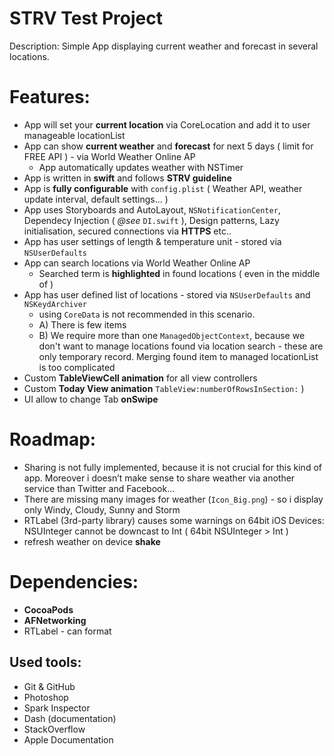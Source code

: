 STRV Test Project
=================

Description: Simple App displaying current weather and forecast in several locations.

Features:
========
- App will set your **current location** via CoreLocation and add it to user manageable locationList
- App can show **current weather** and **forecast** for next 5 days ( limit for FREE API ) -  via World Weather Online AP  
   - App automatically updates weather with NSTimer
- App is written in **swift** and follows **STRV guideline**
- App is **fully configurable** with `config.plist`  ( Weather API, weather update interval, default settings... )
- App uses Storyboards and AutoLayout, `NSNotificationCenter`, Dependecy Injection ( *@see* `DI.swift` ), Design patterns, Lazy initialisation, secured connections via **HTTPS** etc..
- App has user settings of length & temperature unit - stored via `NSUserDefaults`
- App can search locations via World Weather Online AP
   - Searched term is **highlighted** in found locations ( even in the middle of  )
- App has user defined list of locations - stored via `NSUserDefaults` and `NSKeydArchiver`
   - using `CoreData` is not recommended in this scenario. 
   - A) There is few items
   - B) We require more than one `ManagedObjectContext`, because we don't want to manage locations found via location search - these are only temporary record.  Merging found item to managed locationList is too complicated
- Custom **TableViewCell animation** for all view controllers
- Custom **Today View animation**
`TableView:numberOfRowsInSection:` )
- UI allow to change Tab **onSwipe**

Roadmap: 
=======
- Sharing is not fully implemented, because it is not crucial for this kind of app. Moreover i doesn’t make sense to share weather via another service than Twitter and Facebook... 
- There are missing many images for weather (`Icon_Big.png`) - so i display only Windy, Cloudy, Sunny and Storm 
- RTLabel (3rd-party library) causes some warnings on 64bit iOS Devices: NSUInteger cannot be downcast to Int ( 64bit NSUInteger > Int )
- refresh weather on device **shake**

Dependencies:
=============
- **CocoaPods**
- **AFNetworking**
- RTLabel - can format

Used tools:
-----------
- Git & GitHub 
- Photoshop
- Spark Inspector
- Dash (documentation)
- StackOverflow
- Apple Documentation
